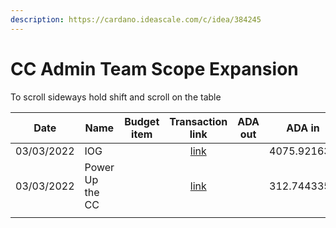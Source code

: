 ```yaml
---
description: https://cardano.ideascale.com/c/idea/384245
---
```


# CC Admin Team Scope Expansion

To scroll sideways hold shift and scroll on the table

<table><thead><tr><th>Date</th><th>Name</th><th data-type="select">Budget item</th><th align="center">Transaction link</th><th>ADA out</th><th>ADA in</th><th>Balance</th></tr></thead><tbody><tr><td>03/03/2022</td><td>IOG</td><td></td><td align="center"><a href="https://github.com/cctreasury/Treasury-system/blob/main/content/en/blog/Fund7/CC-Admin-Team-Scope-Expantion/Other/1646555399445-IOG.md">link</a></td><td></td><td>4075.921632</td><td>4,075.921632</td></tr><tr><td>03/03/2022</td><td>Power Up the CC</td><td></td><td align="center"><a href="https://github.com/cctreasury/Treasury-system/blob/main/content/en/blog/Fund7/CC-Admin-Team-Scope-Expantion/1646378982730-Power-Up-Catalyst-Circle.md">link</a></td><td></td><td>312.744335</td><td>4388.665967</td></tr><tr><td></td><td></td><td></td><td align="center"></td><td></td><td></td><td></td></tr></tbody></table>
